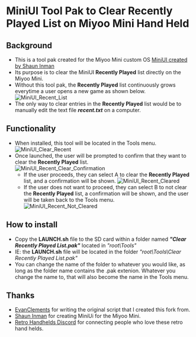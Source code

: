 # MiniUI Tool Pak to Clear Recently Played List on Miyoo Mini Hand Held

## Background
* This is a tool pak created for the Miyoo Mini custom OS [MiniUI created by Shaun Inman](https://github.com/shauninman/MiniUI)
* Its purpose is to clear the MiniUI **Recently Played** list directly on the Miyoo Mini.
* Without this tool pak, the **Recently Played** list continuously grows everytime a user opens a new game as shown below.  
  ![MiniUI_Recent_List](https://user-images.githubusercontent.com/124028871/215833683-17d9c715-d7f7-4d0c-8f6b-88754b8854be.png)
* The only way to clear entries in the **Recently Played** list would be to manually edit the text file ***recent.txt*** on a computer. 

## Functionality
* When installed, this tool will be located in the Tools menu.   
	![MiniUI_Clear_Recent](https://user-images.githubusercontent.com/124028871/215842003-ba4f552b-e3ed-43be-9309-ae48f556a3e8.png)
* Once launched, the user will be prompted to confirm that they want to clear the **Recently Played** list.  
  ![MiniUI_Recent_Clear_Confirmation](https://user-images.githubusercontent.com/124028871/215834679-d39482c5-17be-46f6-b86e-3b2a4a71ed39.png)  
	* If the user proceeds, they can select A to clear the **Recently Played** list, and a confirmation will be shown.
	![MiniUI_Recent_Cleared](https://user-images.githubusercontent.com/124028871/215839061-346483e2-6925-4201-ad64-d961067f7f2c.png)  
	* If the user does not want to proceed, they can select B to not clear the **Recently Played** list, a confirmation will be shown, and the user will be taken back to the Tools menu.  
	![MiniUI_Recent_Not_Cleared](https://user-images.githubusercontent.com/124028871/215839129-1f62f1d3-46cf-450c-b301-22fdb98dd3a0.png)


  
## How to install
* Copy the **LAUNCH.sh** file to the SD card within a folder named ***"Clear Recently Played List.pak"*** located in *"root\Tools\"*
* IE: the **LAUNCH.sh** file will be located in the folder *"root\Tools\Clear Recently Played List.pak"*  
* You can change the name of the folder to whatever you would like, as long as the folder name contains the .pak extenion. Whatever you change the name to, that will also become the name in the Tools menu.  

## Thanks
* [EvanClements](https://github.com/EvanClements/MiniUI-Clear-Recent) for writing the original script that I created this fork from.
* [Shaun Inman](https://github.com/shauninman/MiniUI) for creating MiniUi for the Miyoo Mini.
* [Retro Handhelds Discord](https://discord.com/invite/retrohandhelds) for connecting people who love these retro hand helds.
